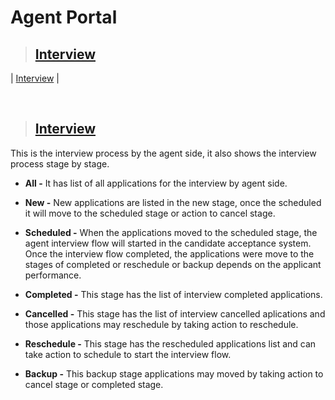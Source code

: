 # **Agent Portal**

> ## **[Interview](#agent-portal)**

| [Interview](#interview) |

<br>

> ## **[Interview](#interview-1)**

This is the interview process by the agent side, it also shows the interview process stage by stage.

- **All -** It has list of all applications for the interview by agent side.

- **New -** New applications are listed in the new stage, once the scheduled it will move to the scheduled stage or action to cancel stage.

- **Scheduled -** When the applications moved to the scheduled stage, the agent interview flow will started in the candidate acceptance system. Once the interview flow completed, the applications were move to the stages of completed or reschedule or backup depends on the applicant performance.

- **Completed -** This stage has the list of interview completed applications.

- **Cancelled -** This stage has the list of interview cancelled aplications and those applications may reschedule by taking action to reschedule.

- **Reschedule -** This stage has the rescheduled applications list and can take action to schedule to start the interview flow.

- **Backup -** This backup stage applications may moved by taking action to cancel stage or completed stage.